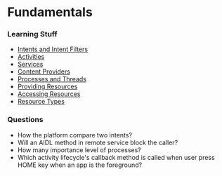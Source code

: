 # Fundamentals

### Learning Stuff
- [Intents and Intent Filters](http://developer.android.com/guide/components/intents-filters.html)
- [Activities](http://developer.android.com/guide/components/activities.html)
- [Services](http://developer.android.com/guide/components/services.html)
- [Content Providers](http://developer.android.com/guide/topics/providers/content-providers.html)
- [Processes and Threads](http://developer.android.com/guide/components/processes-and-threads.html)
- [Providing Resources](http://developer.android.com/guide/topics/resources/providing-resources.html)
- [Accessing Resources](http://developer.android.com/guide/topics/resources/accessing-resources.html)
- [Resource Types](http://developer.android.com/guide/topics/resources/available-resources.html)

### Questions
- How the platform compare two intents?
- Will an AIDL method in remote service block the caller?
- How many importance level of processes?
- Which activity lifecycle's callback method is called when user press HOME key when an app is the foreground?

